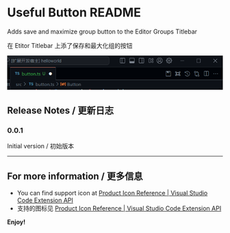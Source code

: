 # Useful Button README

Adds save and maximize group button to the Editor Groups Titlebar

在 Etitor Titlebar 上添了保存和最大化组的按钮

![Alt text](resources/image.png)


## Release Notes / 更新日志

### 0.0.1

Initial version / 初始版本


---

## For more information / 更多信息

* You can find support icon at [Product Icon Reference | Visual Studio Code Extension API](https://code.visualstudio.com/api/references/icons-in-labels#icon-listing)
* 支持的图标见 [Product Icon Reference | Visual Studio Code Extension API](https://code.visualstudio.com/api/references/icons-in-labels#icon-listing)

**Enjoy!**
